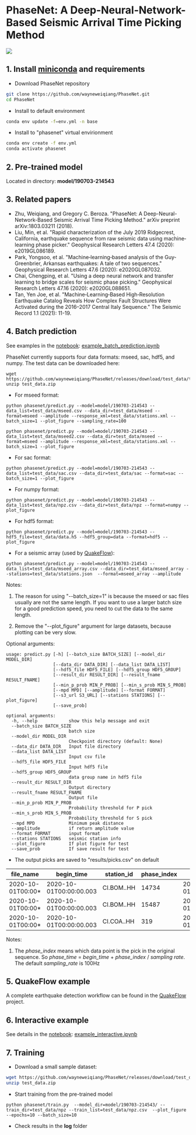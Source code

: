 # PhaseNet: A Deep-Neural-Network-Based Seismic Arrival Time Picking Method

[![](https://github.com/AI4EPS/PhaseNet/workflows/documentation/badge.svg)](https://ai4eps.github.io/PhaseNet)

## 1.  Install [miniconda](https://docs.conda.io/en/latest/miniconda.html) and requirements
- Download PhaseNet repository
```bash
git clone https://github.com/wayneweiqiang/PhaseNet.git
cd PhaseNet
```
- Install to default environment
```bash
conda env update -f=env.yml -n base
```
- Install to "phasenet" virtual envirionment
```bash
conda env create -f env.yml
conda activate phasenet
```

## 2. Pre-trained model
Located in directory: **model/190703-214543**

## 3. Related papers
- Zhu, Weiqiang, and Gregory C. Beroza. "PhaseNet: A Deep-Neural-Network-Based Seismic Arrival Time Picking Method." arXiv preprint arXiv:1803.03211 (2018).
- Liu, Min, et al. "Rapid characterization of the July 2019 Ridgecrest, California, earthquake sequence from raw seismic data using machine‐learning phase picker." Geophysical Research Letters 47.4 (2020): e2019GL086189.
- Park, Yongsoo, et al. "Machine‐learning‐based analysis of the Guy‐Greenbrier, Arkansas earthquakes: A tale of two sequences." Geophysical Research Letters 47.6 (2020): e2020GL087032.
- Chai, Chengping, et al. "Using a deep neural network and transfer learning to bridge scales for seismic phase picking." Geophysical Research Letters 47.16 (2020): e2020GL088651.
- Tan, Yen Joe, et al. "Machine‐Learning‐Based High‐Resolution Earthquake Catalog Reveals How Complex Fault Structures Were Activated during the 2016–2017 Central Italy Sequence." The Seismic Record 1.1 (2021): 11-19.

## 4. Batch prediction
See examples in the [notebook](https://github.com/wayneweiqiang/PhaseNet/blob/master/docs/example_batch_prediction.ipynb): [example_batch_prediction.ipynb](example_batch_prediction.ipynb)


PhaseNet currently supports four data formats: mseed, sac, hdf5, and numpy. The test data can be downloaded here:
```
wget https://github.com/wayneweiqiang/PhaseNet/releases/download/test_data/test_data.zip
unzip test_data.zip
```

- For mseed format:
```
python phasenet/predict.py --model=model/190703-214543 --data_list=test_data/mseed.csv --data_dir=test_data/mseed --format=mseed --amplitude --response_xml=test_data/stations.xml --batch_size=1 --plot_figure --sampling_rate=100
```
```
python phasenet/predict.py --model=model/190703-214543 --data_list=test_data/mseed2.csv --data_dir=test_data/mseed --format=mseed --amplitude --response_xml=test_data/stations.xml --batch_size=1 --plot_figure
```

- For sac format:
```
python phasenet/predict.py --model=model/190703-214543 --data_list=test_data/sac.csv --data_dir=test_data/sac --format=sac --batch_size=1 --plot_figure
```

- For numpy format:
```
python phasenet/predict.py --model=model/190703-214543 --data_list=test_data/npz.csv --data_dir=test_data/npz --format=numpy --plot_figure
```

- For hdf5 format:
```
python phasenet/predict.py --model=model/190703-214543 --hdf5_file=test_data/data.h5 --hdf5_group=data --format=hdf5 --plot_figure
```

- For a seismic array (used by [QuakeFlow](https://github.com/wayneweiqiang/QuakeFlow)):
```
python phasenet/predict.py --model=model/190703-214543 --data_list=test_data/mseed_array.csv --data_dir=test_data/mseed_array --stations=test_data/stations.json  --format=mseed_array --amplitude
```

Notes: 

1. The reason for using "--batch_size=1" is because the mseed or sac files usually are not the same length. If you want to use a larger batch size for a good prediction speed, you need to cut the data to the same length.

2. Remove the "--plot_figure" argument for large datasets, because plotting can be very slow.

Optional arguments:
```
usage: predict.py [-h] [--batch_size BATCH_SIZE] [--model_dir MODEL_DIR]
                  [--data_dir DATA_DIR] [--data_list DATA_LIST]
                  [--hdf5_file HDF5_FILE] [--hdf5_group HDF5_GROUP]
                  [--result_dir RESULT_DIR] [--result_fname RESULT_FNAME]
                  [--min_p_prob MIN_P_PROB] [--min_s_prob MIN_S_PROB]
                  [--mpd MPD] [--amplitude] [--format FORMAT]
                  [--s3_url S3_URL] [--stations STATIONS] [--plot_figure]
                  [--save_prob]

optional arguments:
  -h, --help            show this help message and exit
  --batch_size BATCH_SIZE
                        batch size
  --model_dir MODEL_DIR
                        Checkpoint directory (default: None)
  --data_dir DATA_DIR   Input file directory
  --data_list DATA_LIST
                        Input csv file
  --hdf5_file HDF5_FILE
                        Input hdf5 file
  --hdf5_group HDF5_GROUP
                        data group name in hdf5 file
  --result_dir RESULT_DIR
                        Output directory
  --result_fname RESULT_FNAME
                        Output file
  --min_p_prob MIN_P_PROB
                        Probability threshold for P pick
  --min_s_prob MIN_S_PROB
                        Probability threshold for S pick
  --mpd MPD             Minimum peak distance
  --amplitude           if return amplitude value
  --format FORMAT       input format
  --stations STATIONS   seismic station info
  --plot_figure         If plot figure for test
  --save_prob           If save result for test
```

- The output picks are saved to "results/picks.csv" on default

|file_name        |begin_time             |station_id|phase_index|phase_time             |phase_score|phase_amp             |phase_type|
|-----------------|-----------------------|----------|-----------|-----------------------|-----------|----------------------|----------|
|2020-10-01T00:00*|2020-10-01T00:00:00.003|CI.BOM..HH|14734      |2020-10-01T00:02:27.343|0.708      |2.4998866231208325e-14|P         |
|2020-10-01T00:00*|2020-10-01T00:00:00.003|CI.BOM..HH|15487      |2020-10-01T00:02:34.873|0.416      |2.4998866231208325e-14|S         |
|2020-10-01T00:00*|2020-10-01T00:00:00.003|CI.COA..HH|319        |2020-10-01T00:00:03.193|0.762      |3.708662269972206e-14 |P         |

Notes:
1. The *phase_index* means which data point is the pick in the original sequence. So *phase_time* = *begin_time* + *phase_index* / *sampling rate*. The default *sampling_rate* is 100Hz 


## 5. QuakeFlow example
A complete earthquake detection workflow can be found in the [QuakeFlow](https://wayneweiqiang.github.io/QuakeFlow/) project.

## 6. Interactive example
See details in the [notebook](https://github.com/wayneweiqiang/PhaseNet/blob/master/docs/example_interactive.ipynb): [example_interactive.ipynb](example_interactive.ipynb)

## 7. Training
- Download a small sample dataset:
```bash
wget https://github.com/wayneweiqiang/PhaseNet/releases/download/test_data/test_data.zip
unzip test_data.zip
```
- Start training from the pre-trained model
```
python phasenet/train.py  --model_dir=model/190703-214543/ --train_dir=test_data/npz --train_list=test_data/npz.csv  --plot_figure --epochs=10 --batch_size=10
```
- Check results in the **log** folder


